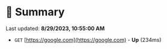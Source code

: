 # 📖 Summary
Last updated: **8/29/2023, 10:55:00 AM**

- `GET` [https://google.com](https://google.com) - **Up** (234ms)
